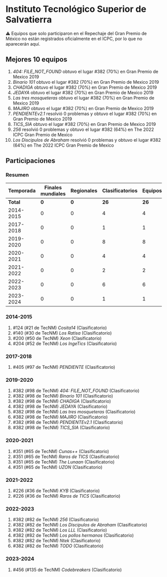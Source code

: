---
---

# Instituto Tecnológico Superior de Salvatierra

:warning: Equipos que solo participaron en el Repechaje del Gran Premio de México no están registrados oficialmente en el ICPC, por lo que no aparecerán aquí.

## Mejores 10 equipos

1. _404: FILE_NOT_FOUND_ obtuvo el lugar #382 (70%) en Gran Premio de Mexico 2019
1. _Binario 101_ obtuvo el lugar #382 (70%) en Gran Premio de Mexico 2019
1. _CHADIGA_ obtuvo el lugar #382 (70%) en Gran Premio de Mexico 2019
1. _JEDAYA_ obtuvo el lugar #382 (70%) en Gran Premio de Mexico 2019
1. _Las tres mosqueteras_ obtuvo el lugar #382 (70%) en Gran Premio de Mexico 2019
1. _MAJIRO_ obtuvo el lugar #382 (70%) en Gran Premio de Mexico 2019
1. _PENDIENTEv2.1_ resolvió 0 problemas y obtuvo el lugar #382 (70%) en Gran Premio de Mexico 2019
1. _TICS_SIA_ obtuvo el lugar #382 (70%) en Gran Premio de Mexico 2019
1. _256_ resolvió 0 problemas y obtuvo el lugar #382 (64%) en The 2022 ICPC Gran Premio de Mexico
1. _Los Discipulos de Abraham_ resolvió 0 problemas y obtuvo el lugar #382 (64%) en The 2022 ICPC Gran Premio de Mexico

## Participaciones

### Resumen

| Temporada | Finales mundiales | Regionales | Clasificatorios | Equipos |
| --- | --- | --- | --- | --- |
| **Total** | **0** | **0** | **26** | **26** |
| 2014-2015 | 0 | 0 | 4 | 4 |
| 2017-2018 | 0 | 0 | 1 | 1 |
| 2019-2020 | 0 | 0 | 8 | 8 |
| 2020-2021 | 0 | 0 | 4 | 4 |
| 2021-2022 | 0 | 0 | 2 | 2 |
| 2022-2023 | 0 | 0 | 6 | 6 |
| 2023-2024 | 0 | 0 | 1 | 1 |

### 2014-2015

1. #124 (#21 de TecNM) _Cosita14_ (Clasificatorio)
1. #140 (#30 de TecNM) _Los Ratisa_ (Clasificatorio)
1. #200 (#50 de TecNM) _Xeon_ (Clasificatorio)
1. #204 (#52 de TecNM) _Los IngeTics_ (Clasificatorio)

### 2017-2018

1. #405 (#97 de TecNM) _PENDIENTE_ (Clasificatorio)

### 2019-2020

1. #382 (#98 de TecNM) _404: FILE_NOT_FOUND_ (Clasificatorio)
1. #382 (#98 de TecNM) _Binario 101_ (Clasificatorio)
1. #382 (#98 de TecNM) _CHADIGA_ (Clasificatorio)
1. #382 (#98 de TecNM) _JEDAYA_ (Clasificatorio)
1. #382 (#98 de TecNM) _Las tres mosqueteras_ (Clasificatorio)
1. #382 (#98 de TecNM) _MAJIRO_ (Clasificatorio)
1. #382 (#98 de TecNM) _PENDIENTEv2.1_ (Clasificatorio)
1. #382 (#98 de TecNM) _TICS_SIA_ (Clasificatorio)

### 2020-2021

1. #351 (#65 de TecNM) _Cunas++_ (Clasificatorio)
1. #351 (#65 de TecNM) _Raros de TICS_ (Clasificatorio)
1. #351 (#65 de TecNM) _The Lunaan_ (Clasificatorio)
1. #351 (#65 de TecNM) _UZON_ (Clasificatorio)

### 2021-2022

1. #226 (#36 de TecNM) _KYB_ (Clasificatorio)
1. #226 (#36 de TecNM) _Raros de TICS_ (Clasificatorio)

### 2022-2023

1. #382 (#82 de TecNM) _256_ (Clasificatorio)
1. #382 (#82 de TecNM) _Los Discipulos de Abraham_ (Clasificatorio)
1. #382 (#82 de TecNM) _Los LLL_ (Clasificatorio)
1. #382 (#82 de TecNM) _Los pollos hermanos_ (Clasificatorio)
1. #382 (#82 de TecNM) _Ntek_ (Clasificatorio)
1. #382 (#82 de TecNM) _TODO_ (Clasificatorio)

### 2023-2024

1. #456 (#135 de TecNM) _Codebreakers_ (Clasificatorio)



